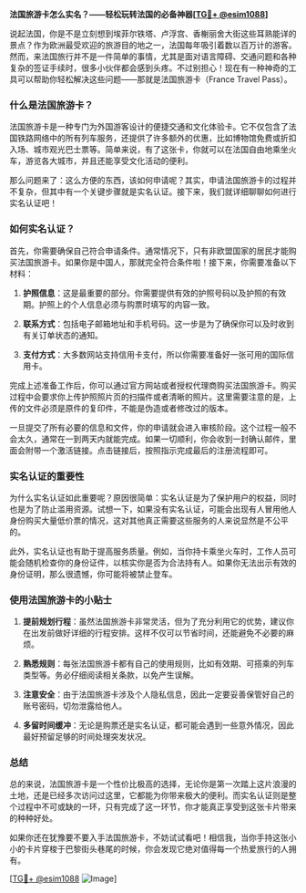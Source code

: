 **法国旅游卡怎么实名？——轻松玩转法国的必备神器[[TG💪+ @esim1088](https://t.me/s/esim1088)]**

说起法国，你是不是立刻想到埃菲尔铁塔、卢浮宫、香榭丽舍大街这些耳熟能详的景点？作为欧洲最受欢迎的旅游目的地之一，法国每年吸引着数以百万计的游客。然而，来法国旅行并不是一件简单的事情，尤其是面对语言障碍、交通问题和各种复杂的签证手续时，很多小伙伴都会感到头疼。不过别担心！现在有一种神奇的工具可以帮助你轻松解决这些问题——那就是法国旅游卡（France Travel Pass）。

### 什么是法国旅游卡？

法国旅游卡是一种专门为外国游客设计的便捷交通和文化体验卡。它不仅包含了法国铁路网络中的所有列车服务，还提供了许多额外的优惠，比如博物馆免费或折扣入场、城市观光巴士票等。简单来说，有了这张卡，你就可以在法国自由地乘坐火车，游览各大城市，并且还能享受文化活动的便利。

那么问题来了：这么方便的东西，该如何申请呢？其实，申请法国旅游卡的过程并不复杂，但其中有一个关键步骤就是实名认证。接下来，我们就详细聊聊如何进行实名认证吧！

### 如何实名认证？

首先，你需要确保自己符合申请条件。通常情况下，只有非欧盟国家的居民才能购买法国旅游卡。如果你是中国人，那就完全符合条件啦！接下来，你需要准备以下材料：

1. **护照信息**：这是最重要的部分。你需要提供有效的护照号码以及护照的有效期。护照上的个人信息必须与购票时填写的内容一致。
   
2. **联系方式**：包括电子邮箱地址和手机号码。这一步是为了确保你可以及时收到有关订单状态的通知。

3. **支付方式**：大多数网站支持信用卡支付，所以你需要准备好一张可用的国际信用卡。

完成上述准备工作后，你可以通过官方网站或者授权代理商购买法国旅游卡。购买过程中会要求你上传护照照片页的扫描件或者清晰的照片。这里需要注意的是，上传的文件必须是原件的复印件，不能是伪造或者修改过的版本。

一旦提交了所有必要的信息和文件，你的申请就会进入审核阶段。这个过程一般不会太久，通常在一到两天内就能完成。如果一切顺利，你会收到一封确认邮件，里面会附带一个激活链接。点击链接后，按照指示完成最后的注册流程即可。

### 实名认证的重要性

为什么实名认证如此重要呢？原因很简单：实名认证是为了保护用户的权益，同时也是为了防止滥用资源。试想一下，如果没有实名认证，可能会出现有人冒用他人身份购买大量低价票的情况，这对其他真正需要这些服务的人来说显然是不公平的。

此外，实名认证也有助于提高服务质量。例如，当你持卡乘坐火车时，工作人员可能会随机检查你的身份证件，以核实你是否为合法持有人。如果你无法出示有效的身份证明，那么很遗憾，你可能将被禁止登车。

### 使用法国旅游卡的小贴士

1. **提前规划行程**：虽然法国旅游卡非常灵活，但为了充分利用它的优势，建议你在出发前做好详细的行程安排。这样不仅可以节省时间，还能避免不必要的麻烦。

2. **熟悉规则**：每张法国旅游卡都有自己的使用规则，比如有效期、可搭乘的列车类型等。务必仔细阅读相关条款，以免产生误解。

3. **注意安全**：由于法国旅游卡涉及个人隐私信息，因此一定要妥善保管好自己的账号密码，切勿泄露给他人。

4. **多留时间缓冲**：无论是购票还是实名认证，都可能会遇到一些意外情况，因此最好预留足够的时间处理突发状况。

### 总结

总的来说，法国旅游卡是一个性价比极高的选择，无论你是第一次踏上这片浪漫的土地，还是已经多次访问过这里，它都能为你带来极大的便利。而实名认证则是整个过程中不可或缺的一环，只有完成了这一环节，你才能真正享受到这张卡片带来的种种好处。

如果你还在犹豫要不要入手法国旅游卡，不妨试试看吧！相信我，当你手持这张小小的卡片穿梭于巴黎街头巷尾的时候，你会发现它绝对值得每一个热爱旅行的人拥有。

[[TG💪+ @esim1088](https://t.me/s/esim1088) ![Image](https://i.postimg.cc/4NQfJmqS/Snipaste-2025-05-13-00-14-12.png)]